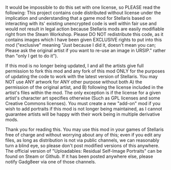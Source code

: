 It would be impossible to do this set with one license, so PLEASE read the following:
This project contains code distributed without license under the implication and understanding that a game mod for Stellaris based on interacting with its' existing unencrypted code is well within fair use and would not result in legal action because Stellaris mods are easily modifiable right from the Steam Workshop.
Please DO NOT redistribute this code, as it contains images which I have been given EXCLUSIVE rights to put into this mod ("exclusive" meaning "Just because I did it, doesn't mean you can; Please ask the original artist if you want to re-use an image in URSIP." rather than "only I get to do it").

If this mod is no longer being updated, I and all the artists give full permission to fork this mod and any fork of this mod ONLY for the purposes of updating the code to work with the latest version of Stellaris. You may NOT use ANY artwork for ANY other purpose without both A) the permission of the original artist, and B) following the license included in the artist's files within the mod. The only exception is if the license for a given artist's character art specifies otherwise (Such as GPL licenses and some Creative Commons licenses). You must create a new "add-on" mod if you wish to add portraits if this mod is not longer being maintained, as I cannot guarantee artists will be happy with their work being in multiple derivative mods.

Thank you for reading this. You may use this mod in your games of Stellaris free of charge and without worrying about any of this; even if you edit any files, as long as distribution is not via public channels, we can reasonably turn a blind eye, so please don't post modified versions of this anywhere.
The official version of "Uploadables: Residual Self-Image Portraits" can be found on Steam or Github. If it has been posted anywhere else, please notify Gadg8eer via one of those channels.
